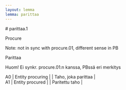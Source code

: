 ```yaml
---
layout: lemma
lemma: parittaa
---
```


<div class="sense">
# <span class="sensename">parittaa.1</span>

<span class="description">Procure</span>

Note: not in sync with procure.01, different sense in PB

<span class="description">Parittaa</span>

Huom! Ei synkr. procure.01:n kanssa, PBssä eri merkitys

A0 | Entity procuring |   | Taho, joka parittaa |  
A1 | Entity procured |   | Paritettu taho |  

</div>


